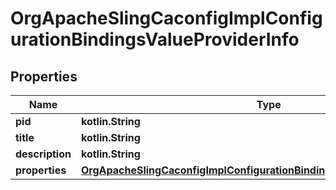 
# OrgApacheSlingCaconfigImplConfigurationBindingsValueProviderInfo

## Properties
Name | Type | Description | Notes
------------ | ------------- | ------------- | -------------
**pid** | **kotlin.String** |  |  [optional]
**title** | **kotlin.String** |  |  [optional]
**description** | **kotlin.String** |  |  [optional]
**properties** | [**OrgApacheSlingCaconfigImplConfigurationBindingsValueProviderProperties**](OrgApacheSlingCaconfigImplConfigurationBindingsValueProviderProperties.md) |  |  [optional]



